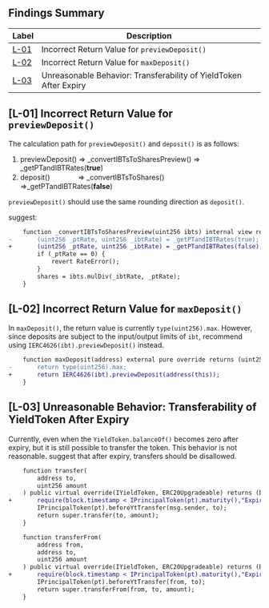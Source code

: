 ## Findings Summary

| Label | Description |
| - | - |
| [L-01](#) | Incorrect Return Value for `previewDeposit()`|
| [L-02](#) | Incorrect Return Value for `maxDeposit()`|
| [L-03](#) | Unreasonable Behavior: Transferability of YieldToken After Expiry|

## [L-01] Incorrect Return Value for `previewDeposit()`
The calculation path for `previewDeposit()` and `deposit()` is as follows:

1. previewDeposit() => _convertIBTsToSharesPreview() => _getPTandIBTRates(**true**)
2. deposit()　　　　=> _convertIBTsToShares()　　　　=>_getPTandIBTRates(**false**)

`previewDeposit()` should use the same rounding direction as `deposit()`.

suggest:
```diff
    function _convertIBTsToSharesPreview(uint256 ibts) internal view returns (uint256 shares) {
-       (uint256 _ptRate, uint256 _ibtRate) = _getPTandIBTRates(true); // to round up the shares, the PT rate must round down
+       (uint256 _ptRate, uint256 _ibtRate) = _getPTandIBTRates(false); // to round up the shares, the PT rate must round down
        if (_ptRate == 0) {
            revert RateError();
        }
        shares = ibts.mulDiv(_ibtRate, _ptRate);
    }
```
## [L-02] Incorrect Return Value for `maxDeposit()`
In `maxDeposit()`, the return value is currently `type(uint256).max`. 
However, since deposits are subject to the input/output limits of `ibt`, 
recommend using `IERC4626(ibt).previewDeposit()` instead.

```diff
    function maxDeposit(address) external pure override returns (uint256) {
-       return type(uint256).max;
+       return IERC4626(ibt).previewDeposit(address(this));
    }
```
## [L-03] Unreasonable Behavior: Transferability of YieldToken After Expiry
Currently, even when the `YieldToken.balanceOf()` becomes zero after expiry, but it is still possible to transfer the token. 
This behavior is not reasonable.  suggest that after expiry, transfers should be disallowed.

```diff
    function transfer(
        address to,
        uint256 amount
    ) public virtual override(IYieldToken, ERC20Upgradeable) returns (bool success) {
+       require(block.timestamp < IPrincipalToken(pt).maturity(),"Expire");
        IPrincipalToken(pt).beforeYtTransfer(msg.sender, to);
        return super.transfer(to, amount);
    }

    function transferFrom(
        address from,
        address to,
        uint256 amount
    ) public virtual override(IYieldToken, ERC20Upgradeable) returns (bool success) {
+       require(block.timestamp < IPrincipalToken(pt).maturity(),"Expire");
        IPrincipalToken(pt).beforeYtTransfer(from, to);
        return super.transferFrom(from, to, amount);
    }
```